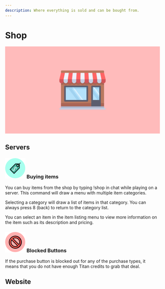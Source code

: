```yaml
---
description: Where everything is sold and can be bought from.
---
```


# Shop

![](../../.gitbook/assets/shop.png)

## Servers

### ![](../../.gitbook/assets/buy.png) Buying items

You can buy items from the shop by typing !shop in chat while playing on a server. This command will draw a menu with multiple item categories.

Selecting a category will draw a list of items in that category. You can always press 8 \(back\) to return to the category list.

You can select an item in the item listing menu to view more information on the item such as its description and pricing.

### ![](../../.gitbook/assets/limit.png) Blocked Buttons

If the purchase button is blocked out for any of the purchase types, it means that you do not have enough Titan credits to grab that deal.

## Website

## 

